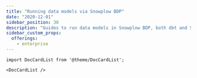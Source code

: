 ```yaml
---
title: "Running data models via Snowplow BDP"
date: "2020-12-01"
sidebar_position: 30
description: "Guides to run data models in Snowplow BDP, both dbt and SQL Runner."
sidebar_custom_props:
  offerings:
    - enterprise
---
```


```mdx-code-block
import DocCardList from '@theme/DocCardList';

<DocCardList />
```
